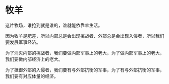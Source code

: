 # 牧羊

这片牧场，谁抢到就是谁的，谁就能依靠羊生活。

因为牧羊是肥差，所以内部总是会出现挑战者、外部总是会出现入侵者，所以我们要发展军事经济。

为了消灭内部的挑战者，我们要做内部军事上的老大，为了做内部军事上的老大，我们要做内部经济上的老大。

为了抵御外部的入侵者，我们要有与外部抗衡的军事，为了有与外部抗衡的军事，我们要有对应体量的经济。
